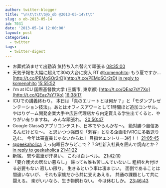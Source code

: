 ```yaml
---
author: twitter-blogger
title: "\n\t\t\t\t@o_ob @2013-05-14\t\t"
slug: o_ob-2013-05-14
id: 7031
date: '2013-05-14 12:00:00'
layout: post
categories:
  - twitter
tags:
  - twitter-digest
---
```


*   お葬式済ませて出勤済 気持ち入れ替えて頑張る [08:35:00](http://twitter.com/o_ob/statuses/334089424717639680)
*   天気予報を大幅に超えて30の大台に突入 RT [@komenohito](http://twitter.com/komenohito): もう夏ですか… [http://t.co/PEMoSOr2rD](http://t.co/PEMoSOr2rD) [in reply to komenohito](http://twitter.com/komenohito/statuses/334149474995818496) [15:55:52](http://twitter.com/o_ob/statuses/334200371171950592)
*   I'm at ICU 国際基督教大学 (三鷹市, 東京都) [http://t.co/QEaz7sY7Xo](http://t.co/QEaz7sY7Xo) [16:38:17](http://twitter.com/o_ob/statuses/334211047617601536)
*   ICUでの講義終わり。 本日は「真のエリートとは何か？」と「モダンプレゼンテーション技法」。あとはオフィスアワーとして1時間ほど追加コンサル。 やはりゲーム開発企業大手や広告代理店から内定貰える学生出てくると、やりがい有りますね。 みんな頑張れ。 [20:50:47](http://twitter.com/o_ob/statuses/334274588890501123)
*   Google Glassのアプリコンテスト、日本でやらんかな〜。 絶対勝つ自信あるんだけどな～。 と思いつつ強烈な「刺客」となる企画をIVRCに多数送り込む。 今年は審査員じゃないからね！ 目指せエントリー3桁！！ [21:05:45](http://twitter.com/o_ob/statuses/334278358730932225)
*   [@geekaholica](http://twitter.com/geekaholica) えっ何曜日からどこで？？S社新入社員を囲んで焼肉とか？ [in reply to geekaholica](http://twitter.com/geekaholica/statuses/334279697166913538) [21:41:22](http://twitter.com/o_ob/statuses/334287318800285696)
*   新宿。 駅や電車が汗臭い。 これは白レベル。 [21:42:10](http://twitter.com/o_ob/statuses/334287520466624512)
*   「要介護犬の居ない暮らし」 帰っても誰も苦しんでいないし 粗相を片付ける必要もない 寂しい限り。 生きるという事は凄まじい。 面倒であることは間違いないが、 それも家族だから共に支えあえる。 共通の課題として共に闘える。 楽がいいなら、生き物飼わない。 今は休むしか。 [23:46:43](http://twitter.com/o_ob/statuses/334318867105071106)